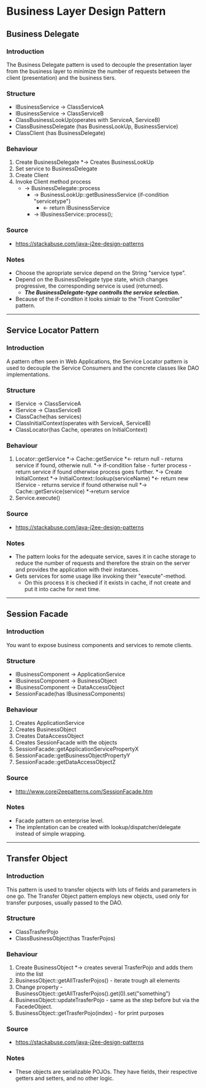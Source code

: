 # Business Layer Design Pattern

## Business Delegate

### Introduction
The Business Delegate pattern is used to decouple the presentation layer from the business layer to minimize the number of requests between the client (presentation) and the business tiers.
### Structure
* IBusinessService -> ClassServiceA
* IBusinessService -> ClassServiceB
* ClassBusinessLookUp(operates with ServiceA, ServiceB)
* ClassBusinessDelegate (has BusinessLookUp, BusinessService)
* ClassClient (has BusinessDelegate)
### Behaviour
1. Create BusinessDelegate
   *-> Creates BusinessLookUp 
2. Set service to BusinessDelegate
3. Create Client
4. Invoke Client method process
   * -> BusinessDelegate::process
      * -> BusinessLookUp::getBusinessService (if-condition "servicetype")
         * <- return IBusinessService
      * -> IBusinessService::process();
### Source
* https://stackabuse.com/java-j2ee-design-patterns
### Notes
* Choose the apropriate service depend on the String "service type".
* Depend on the BusinessDelegate type state, which changes progressive, the corresponding service is used (returned).
   * ***The BusinessDelegate-type controlls the service selection.***
* Because of the if-conditon it looks simialr to the "Front Controller" pattern.

---

## Service Locator Pattern

### Introduction
A pattern often seen in Web Applications, the Service Locator pattern is used to decouple the Service Consumers and the concrete classes like DAO implementations.
### Structure
* IService -> ClassServiceA
* IService -> ClassServiceB
* ClassCache(has services)
* ClassInitialContext(operates with ServiceA, ServiceB)
* ClassLocator(has Cache, operates on InitialContext)
### Behaviour
1. Locator::getService
   *-> Cache::getService
       *<- return null - returns service if found, otherwie null.
   *-> if-condition false - furter process - return service if found otherwise process goes further.
   *-> Create InitialContext
   *-> InitialContext::lookup(serviceName)
       *<- return new IService - returns service if found otherwise null
   *-> Cache::getService(service)
   *->return service
2. Service.execute()  
### Source
* https://stackabuse.com/java-j2ee-design-patterns
### Notes
* The pattern looks for the adequate service, saves it in cache storage to reduce the number of requests and therefore the strain on the server and provides the application with their instances.
* Gets services for some usage like invoking their "execute"-method.
   * On this process it is checked if it exists in cache, if not create and put it into cache for next time.

---

## Session Facade

### Introduction
You want to expose business components and services to remote clients.
### Structure
* IBusinessComponent -> ApplicationService
* IBusinessComponent -> BusinessObject
* IBusinessComponent -> DataAccessObject
* SessionFacade(has IBusinessComponents)
### Behaviour
1. Creates ApplicationService
2. Creates BusinessObject
3. Creates DataAccessObject
4. Creates SessionFacade with the objects
5. SessionFacade::getApplicationServicePropertyX
6. SessionFacade::getBusinessObjectPropertyY
7. SessionFacade::getDataAccessObjectZ
### Source
* http://www.corej2eepatterns.com/SessionFacade.htm
### Notes
* Facade pattern on enterprise level.
* The implentation can be created with lookup/dispatcher/delegate instead of simple wrapping.

---

## Transfer Object

### Introduction
This pattern is used to transfer objects with lots of fields and parameters in one go. The Transfer Object pattern employs new objects, used only for transfer purposes, usually passed to the DAO.
### Structure
* ClassTrasferPojo
* ClassBusinessObject(has TrasferPojos)
### Behaviour
1. Create BusinessObject
   *-> creates several TrasferPojo and adds them into the list
2. BusinessObject::getAllTrasferPojos() - iterate trough all elements
3. Change property - BusinessObject::getAllTrasferPojos().get(0).set("something")
4. BusinessObject::updateTrasferPojo - same as the step before but via the FacedeObject.
5. BusinessObject::getTrasferPojo(index) - for print purposes
### Source
* https://stackabuse.com/java-j2ee-design-patterns
### Notes
* These objects are serializable POJOs. They have fields, their respective getters and setters, and no other logic.
